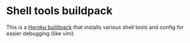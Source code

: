 # Shell tools buildpack

This is a [Heroku buildpack](http://devcenter.heroku.com/articles/buildpacks) that installs various shell tools and config for easier debugging (like vim).
